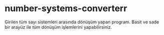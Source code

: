 # number-systems-converterr
Girilen tüm sayı sistemleri arasında dönüşüm yapan program. Basit ve sade bir arayüz ile tüm dönüşüm işlemlerini yapabilirsiniz.
